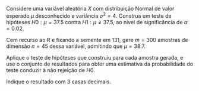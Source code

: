 Considere uma variável aleatória $X$ com distribuição Normal de valor esperado $μ$ desconhecido e variância $σ^2=4$. 
Construa um teste de hipóteses $H0:μ=37.5$ contra $H1:μ≠37.5$, ao nível de significância de $α=0.02$.

Com recurso ao R e fixando a semente em $131$, gere $m=300$ amostras de dimensão $n=45$
dessa variável, admitindo que $μ=38.7$.

Aplique o teste de hipóteses que construiu para cada amostra gerada, e use o conjunto de resultados para obter uma estimativa da probabilidade do teste conduzir à não rejeição de $H0$. 

Indique o resultado com 3 casas decimais.